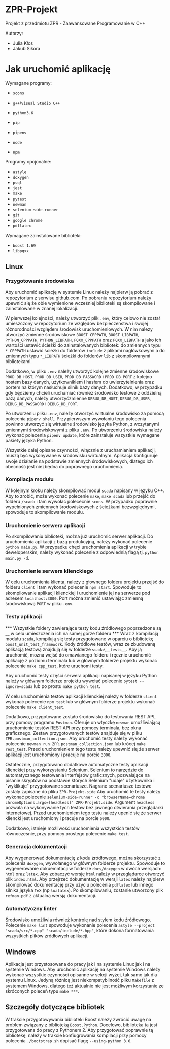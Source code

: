 # ZPR-Projekt
Projekt z przedmiotu ZPR - Zaawansowane Programowanie w C++

Autorzy:
- Julia Kłos
- Jakub Sikora


# Jak uruchomić aplikację 

Wymagane programy:
- `scons`
- `g++`/`Visual Studio C++`

- `python3.6`
- `pip`
- `pipenv`

- `node`
- `npm`

Programy opcjonalne:
- `astyle`
- `doxygen`
- `psql`
- `jest`
- `make`
- `pytest`
- `newman`
- `selenium-side-runner`
- `git`
- `google chrome`
- `pdflatex`

Wymagane zainstalowane biblioteki:
- `boost 1.69`
- `libpqxx`

## Linux 

### Przygotowanie środowiska
Aby uruchomić aplikację w systemie Linux należy najpierw ją pobrać z repozytorium z serwisu 
github.com. Po pobraniu repozytorium należy upewnić się że obie wymienione wcześniej biblioteki
są skompilowane i zainstalowane w znanej lokalizacji.

W pierwszej kolejności, należy utworzyć plik `.env`, który celowo nie został umieszczony w 
repozytorium ze względów bezpieczeństwa i swojej różnorodności względem środowisk uruchomieniowych.
W nim należy utworzyć zmienne środowiskowe `BOOST_CPPPATH`, `BOOST_LIBPATH`, `PYTHON_CPPPATH`, `PYTHON_LIBPATH`,
`PQXX_CPPPATH` oraz `PQXX_LIBPATH` a jako ich wartości ustawić ścieżki do zainstalowanych bibliotek:
do zmiennych typu `*_CPPPATH` ustawić ścieżki do folderów `include` z plikami nagłówkowymi a do zmiennych typu `*_LIBPATH` ścieżki
do folderów `lib` z skompilowanymi bibliotekami.

Dodatkowo, w pliku `.env` należy utworzyć kolejne zmienne środowiskowe `PROD_DB_HOST`, `PROD_DB_USER`, `PROD_DB_PASSWORD` i
`PROD_DB_PORT` z kolejno hostem bazy danych, użytkownikiem i hasłem do uwierzytelnienia oraz portem na którym nasłuchuje
silnik bazy danych. Dodatkowo, w przypadku gdy będziemy chcieli uruchamiać również środowisko testowe z oddzielną bazą 
danych, należy utworzyćzmienne `DEBUG_DB_HOST`, `DEBUG_DB_USER`, `DEBUG_DB_PASSWORD` i `DEBUG_DB_PORT`.

Po utworzeniu pliku `.env`, należy otworzyć wirtualne środowisko za pomocą polecenia `pipenv shell`. Przy pierwszym wywołaniu tego
polecenia powinno utworzyć się wirtualne środowisko języka Python, z wczytanymi zmiennymi środowiskowymi z pliku `.env`. Po utworzeniu
środowiska należy wykonać polecenia `pipenv update`, które zainstaluje wszystkie wymagane pakiety języka Python.

Wszystkie dalej opisane czynności, włącznie z uruchamianiem aplikacji, muszą być wykonywane w środowisku wirtualnym. Aplikacja
konfiguruje swoje działanie na podstawie zmiennych środowiskowych, dlatego ich obecność jest niezbędna do poprawnego uruchomienia.

### Kompilacja modułu
W kolejnym kroku należy skompilować moduł `scada` napisany w języku C++. Aby to zrobić, może wykonać polecenie `make`, `make scada` lub 
przejść do folderu `/scada` i tam wywołać polececnie `scons`. W przypadku poprawnie wypełnionych zmiennych
środowiskowych z ścieżkami bezwzględnymi, spowoduje to skompilowanie modułu. 

### Uruchomienie serwera aplikacji
Po skompilowaniu biblioteki, można już uruchomić serwer aplikacji. Do uruchomienia aplikacji z bazą produkcyjną, należy wykonać
polecenie `python main.py`. W przypadku chęci uruchomienia aplikacji w trybie deweloperskim, należy wykonać polecenie z odpowiednią
flagą tj. `python main.py -d`. 

### Uruchomienie serwera klienckiego
W celu uruchomienia klienta, należy z głownego folderu projektu przejść do folderu `client` i tam wykonać polecenie `npm start`.
Spowoduje to skompilowanie aplikacji klienckiej i uruchomienie jej na serwerze pod adresem `localhost:3000`. Port można zmienić
ustawiając zmienną środowiskową `PORT` w pliku `.env`. 

### Testy aplikacji
*** Wszystkie foldery zawierające testy kodu źródłowego poprzedzone są __ w celu umieszczenia ich na samej górze folderu ***
Wraz z kompilacją modułu `scada`, kompilują się testy przygotowane w oparciu o bibliotekę `boost_unit_test_framework`. Kody źródłowe testów, wraz
ze zbudowaną aplikacją testową znajdują się w folderze `scada\__tests__`. Aby ją uruchomić, można wejść do omawianego folderu i ręcznie uruchomić 
aplikację z poziomu terminala lub w głównym folderze projektu wykonać polecenie `make cpp_test`, które uruchomi testy.

Aby uruchomić testy części serwera aplikacji napisanej w języku Python należy w głównym folderze projektu wywołać polecenie 
`pytest --ignore=scada` lub po prostu `make python_test`.

W celu uruchomienia testów aplikacji klienckiej należy w folderze `client` wykonać polecenie `npm test` lub w głównym folderze 
projektu wykonać polecenie `make client_test`.

Dodatkowo, przygotowane zostało środowisko do testowania REST API, przy pomocy programu `Postman`. Oferuje on wtyczkę `newman`
umożliwiającą uruchomienie testów REST API przy pomocy terminala, bez okna graficznego. Zestaw przygotowanych testów znajduje się 
w pliku `ZPR.postman_collection.json`. Aby uruchomić testy należy wykonać polecenie `newman run ZPR.postman_collection.json`
lub krócej `make rest_test`. Przed uruchomieniem tego testu należy upewnić się że serwer aplikacji jest uruchomiony i pracuje na
porcie `3000`.

Ostatecznie, przygotowano dodatkowe automatyczne testy aplikacji klienckiej przy wykorzystaniu Selenium. Selenium to narzędzie 
do automatycznego testowania interfejsów graficznych, pozwalające na pisanie skryptów na podstawie których Selenium "udaje"
użytkownika i "wyklikuje" przygotowane scenariusze. Nagrane scenariusze testowe zostały zapisane do pliku `ZPR-Projekt.side` 
Aby uruchomić te testy należy wykonać polecenie `selenium-side-runner -c "browserName=chrome chromeOptions.args=[headless]" ZPR-Projekt.side`.
Argument `headless` pozwala na wykonywanie tych testów bez jawnego otwierania przeglądarki internetowej. Przed uruchomieniem tego testu
należy upenić się że serwer kliencki jest uruchomiony i pracuje na porcie `5000`.

Dodatkowo, istnieje możliwość uruchomienia wszystkich testów równocześnie, przy pomocy prostego polecenie `make test`.

### Generacja dokumentacji
Aby wygenerować dokumentację z kodu źródłowego, można skorzystać z polecenia `doxygen`, wywołanego w głównym folderze projektu. Spowoduje
to wygenerowanie dokuemntacji w folderze `docs/doxygen` w dwóch wersjach: `html` oraz `latex`. Aby zobaczyć wersję `html` należy w przeglądarce
otworzyć plik `index.html`. Aby przejrzeć dokumentację w wersji `latex` należy najpierw skompilować dokumentację przy użyciu polecenia `pdflatex`
lub innego silnika języka `TeX` (np `lualatex`). Po skompilowaniu, zostanie utworzony plik `refman.pdf` z aktualną wersją dokumentacji. 


### Automatyczny linter 
Środowisko umożliwia również kontrolę nad stylem kodu źródłowego. Polecenie `make lint` spowoduje wykonanie polecenia 
`astyle --project "scada/src/*.cpp" "scada/include/*.hpp"`, które dokona formatowania wszystkich plików źródłowych aplikacji.

## Windows

Aplikacja jest przystosowana do pracy jak i na systemie Linux jak i na systemie Windows. Aby uruchomić aplikację 
na systemie Windows należy wykonać wszystkie czynności opisanne w sekcji wyżej, tak samo jak dla systemu Linux.
Jedyną różnicą jest niekompatybilność pliku `Makefile` z systemem Windows, dlatego też aktualnie nie jest możliwym 
korzystanie ze skróconych poleceń typu `make ***`. 


## Szczegóły dotyczące bibliotek
W trakcie przygotowywania biblioteki Boost należy zwrócić uwagę na problem związany z biblioteką
`Boost.Python`. Docelowo, biblioteka ta jest przygotowana do pracy z Pythonem 2. Aby przygotować poprawnie tą bibliotekę,
należy w trakcie konfiugrowania kompilacji przy pomocy polecenia `./bootstrap.sh` dopisać flagę `--using-python 3.6`.
